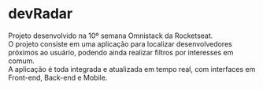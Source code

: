 # devRadar

Projeto desenvolvido na 10º semana Omnistack da Rocketseat.<br>
O projeto consiste em uma aplicação para localizar desenvolvedores próximos ao usuário, podendo ainda realizar filtros por interesses em comum.<br>
A aplicação é toda integrada e atualizada em tempo real, com interfaces em Front-end, Back-end e Mobile.
